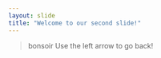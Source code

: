 ```yaml
---
layout: slide
title: "Welcome to our second slide!"
---
```

> bonsoir
Use the left arrow to go back!
